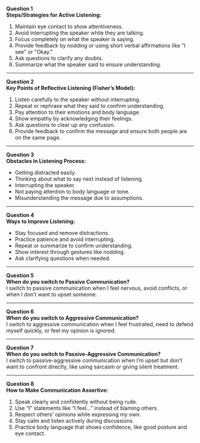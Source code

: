 **Question 1**  
**Steps/Strategies for Active Listening:**  
1. Maintain eye contact to show attentiveness.  
2. Avoid interrupting the speaker while they are talking.  
3. Focus completely on what the speaker is saying.  
4. Provide feedback by nodding or using short verbal affirmations like "I see" or "Okay."  
5. Ask questions to clarify any doubts.  
6. Summarize what the speaker said to ensure understanding.  

---

**Question 2**  
**Key Points of Reflective Listening (Fisher’s Model):**  
1. Listen carefully to the speaker without interrupting.  
2. Repeat or rephrase what they said to confirm understanding.  
3. Pay attention to their emotions and body language.  
4. Show empathy by acknowledging their feelings.  
5. Ask questions to clear up any confusion.  
6. Provide feedback to confirm the message and ensure both people are on the same page.  

---

**Question 3**  
**Obstacles in Listening Process:**  
- Getting distracted easily.  
- Thinking about what to say next instead of listening.  
- Interrupting the speaker.  
- Not paying attention to body language or tone.  
- Misunderstanding the message due to assumptions.  

---

**Question 4**  
**Ways to Improve Listening:**  
- Stay focused and remove distractions.  
- Practice patience and avoid interrupting.  
- Repeat or summarize to confirm understanding.  
- Show interest through gestures like nodding.  
- Ask clarifying questions when needed.  

---

**Question 5**  
**When do you switch to Passive Communication?**  
I switch to passive communication when I feel nervous, avoid conflicts, or when I don’t want to upset someone.  

---

**Question 6**  
**When do you switch to Aggressive Communication?**  
I switch to aggressive communication when I feel frustrated, need to defend myself quickly, or feel my opinion is ignored.  

---

**Question 7**  
**When do you switch to Passive-Aggressive Communication?**  
I switch to passive-aggressive communication when I’m upset but don’t want to confront directly, like using sarcasm or giving silent treatment.  

---

**Question 8**  
**How to Make Communication Assertive:**  
1. Speak clearly and confidently without being rude.  
2. Use “I” statements like “I feel…” instead of blaming others.  
3. Respect others’ opinions while expressing my own.  
4. Stay calm and listen actively during discussions.  
5. Practice body language that shows confidence, like good posture and eye contact.
